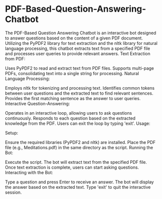 # PDF-Based-Question-Answering-Chatbot
The PDF-Based Question Answering Chatbot is an interactive bot designed to answer questions based on the content of a given PDF document. Utilizing the PyPDF2 library for text extraction and the nltk library for natural language processing, this chatbot extracts text from a specified PDF file and processes user queries to provide relevant answers.
Text Extraction from PDF:

Uses PyPDF2 to read and extract text from PDF files.
Supports multi-page PDFs, consolidating text into a single string for processing.
Natural Language Processing:

Employs nltk for tokenizing and processing text.
Identifies common tokens between user questions and the extracted text to find relevant sentences.
Provides the first matching sentence as the answer to user queries.
Interactive Question-Answering:

Operates in an interactive loop, allowing users to ask questions continuously.
Responds to each question based on the extracted knowledge from the PDF.
Users can exit the loop by typing 'exit'.
Usage:

Setup:

Ensure the required libraries (PyPDF2 and nltk) are installed.
Place the PDF file (e.g., Meditations.pdf) in the same directory as the script.
Running the Bot:

Execute the script.
The bot will extract text from the specified PDF file.
Once text extraction is complete, users can start asking questions.
Interacting with the Bot:

Type a question and press Enter to receive an answer.
The bot will display the answer based on the extracted text.
Type 'exit' to quit the interactive session.
